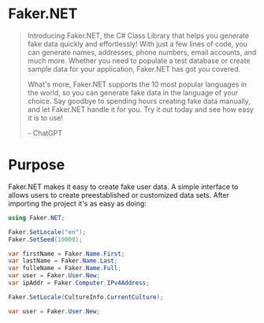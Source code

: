 # Faker.NET

> Introducing Faker.NET, the C# Class Library that helps you generate fake data quickly and effortlessly! With just a few lines of code, you can generate names, addresses, phone numbers, email accounts, and much more. Whether you need to populate a test database or create sample data for your application, Faker.NET has got you covered.
>
> What's more, Faker.NET supports the 10 most popular languages in the world, so you can generate fake data in the language of your choice. Say goodbye to spending hours creating fake data manually, and let Faker.NET handle it for you. Try it out today and see how easy it is to use!
> 
> \- ChatGPT

# Purpose

Faker.NET makes it easy to create fake user data. A simple interface to allows users to create preestablished or customized data sets. After importing the project it's as easy as doing:

```csharp
using Faker.NET;

Faker.SetLocale("en");
Faker.SetSeed(10000);

var firstName = Faker.Name.First;
var lastName = Faker.Name.Last;
var fulleName = Faker.Name.Full;
var user = Faker.User.New;
var ipAddr = Faker.Computer.IPv4Address;

Faker.SetLocale(CultureInfo.CurrentCulture);

var user = Faker.User.New;
```
